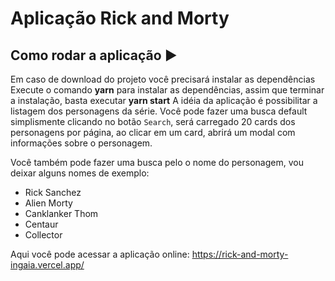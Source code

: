 # Aplicação Rick and Morty

## Como rodar a aplicação :arrow_forward:

Em caso de download do projeto você precisará instalar as dependências
Execute o comando **yarn** para instalar as dependências, assim que terminar a instalação, basta executar **yarn start**
A idéia da aplicação é possibilitar a listagem dos personagens da série.
Você pode fazer uma busca default simplismente clicando no botão `Search`, será carregado 20 cards dos personagens por página,
ao clicar em um card, abrirá um modal com informações sobre o personagem.

Você também pode fazer uma busca pelo o nome do personagem, vou deixar alguns nomes de exemplo: 

* Rick Sanchez
* Alien Morty
* Canklanker Thom
* Centaur
* Collector

Aqui você pode acessar a aplicação online: https://rick-and-morty-ingaia.vercel.app/


